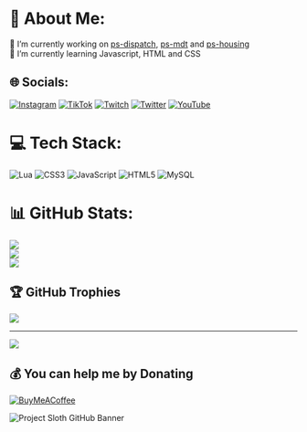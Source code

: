 # 💫 About Me:
🔭 I’m currently working on [ps-dispatch](https://github.com/Project-Sloth/ps-dispatch), [ps-mdt](https://github.com/Project-Sloth/ps-mdt) and [ps-housing](https://github.com/Project-Sloth/ps-housing)<br>🌱 I’m currently learning Javascript, HTML and CSS


## 🌐 Socials:
[![Instagram](https://img.shields.io/badge/Instagram-%23E4405F.svg?logo=Instagram&logoColor=white)](https://instagram.com/mrvn_rg) [![TikTok](https://img.shields.io/badge/TikTok-%23000000.svg?logo=TikTok&logoColor=white)](https://tiktok.com/@mrvn.rg) [![Twitch](https://img.shields.io/badge/Twitch-%239146FF.svg?logo=Twitch&logoColor=white)](https://twitch.tv/LeSiiN_) [![Twitter](https://img.shields.io/badge/Twitter-%231DA1F2.svg?logo=Twitter&logoColor=white)](https://twitter.com/LeSiiN) [![YouTube](https://img.shields.io/badge/YouTube-%23FF0000.svg?logo=YouTube&logoColor=white)](https://youtube.com/@LeSiiN) 

# 💻 Tech Stack:
![Lua](https://img.shields.io/badge/lua-%232C2D72.svg?style=for-the-badge&logo=lua&logoColor=white) ![CSS3](https://img.shields.io/badge/css3-%231572B6.svg?style=for-the-badge&logo=css3&logoColor=white) ![JavaScript](https://img.shields.io/badge/javascript-%23323330.svg?style=for-the-badge&logo=javascript&logoColor=%23F7DF1E) ![HTML5](https://img.shields.io/badge/html5-%23E34F26.svg?style=for-the-badge&logo=html5&logoColor=white) ![MySQL](https://img.shields.io/badge/mysql-%2300f.svg?style=for-the-badge&logo=mysql&logoColor=white)
# 📊 GitHub Stats:
![](https://github-readme-stats.vercel.app/api?username=LeSiiN&theme=radical&hide_border=false&include_all_commits=true&count_private=true)<br/>
![](https://github-readme-streak-stats.herokuapp.com/?user=LeSiiN&theme=radical&hide_border=false)<br/>
![](https://github-readme-stats.vercel.app/api/top-langs/?username=LeSiiN&theme=radical&hide_border=false&include_all_commits=true&count_private=true&layout=compact)

## 🏆 GitHub Trophies
![](https://github-profile-trophy.vercel.app/?username=LeSiiN&theme=radical&no-frame=true&no-bg=true&margin-w=4)

---
[![](https://visitcount.itsvg.in/api?id=LeSiiN&icon=0&color=0)](https://visitcount.itsvg.in)

  ## 💰 You can help me by Donating
  [![BuyMeACoffee](https://img.shields.io/badge/Buy%20Me%20a%20Coffee-ffdd00?style=for-the-badge&logo=buy-me-a-coffee&logoColor=black)](https://buymeacoffee.com/LeSiiN)

![Project Sloth GitHub Banner](https://user-images.githubusercontent.com/91661118/168956591-43462c40-e7c2-41af-8282-b2d9b6716771.png)
